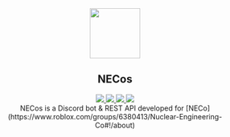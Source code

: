 <div align="center">
    <img src="https://cdn.imskyyc.xyz/i/JIRq" width="100px" />
    <h2>NECos</h2>
    <a href="https://github.com/Nuclear-Engineering-Co/NECos-Bun/actions/workflows/build.yml">
        <img src="https://github.com/Nuclear-Engineering-Co/NECos-Bun/actions/workflows/build.yml/badge.svg">
    </a>
    <a href="https://github.com/Nuclear-Engineering-Co/NECos-Bun/blob/master/LICENSE">
        <img src="https://img.shields.io/github/license/Nuclear-Engineering-Co/NECos-Bun"/>
    </a>
    <a href="https://github.com/Nuclear-Engineering-Co/NECos-Bun/releases">
        <img src="https://img.shields.io/github/v/release/Nuclear-Engineering-Co/NECos-Bun?label=version"/>
    </a>
    <a href="https://discord.gg/tvfzhfMu4V">
        <img src="https://img.shields.io/discord/966180940827226163?label=discord&logo=discord&logoColor=white"/>
    </a>
    <br />
    NECos is a Discord bot & REST API developed for [NECo](https://www.roblox.com/groups/6380413/Nuclear-Engineering-Co#!/about)
</div>